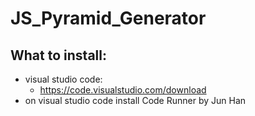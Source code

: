 # JS_Pyramid_Generator

## What to install:
- visual studio code: 
    - https://code.visualstudio.com/download
- on visual studio code install Code Runner by Jun Han